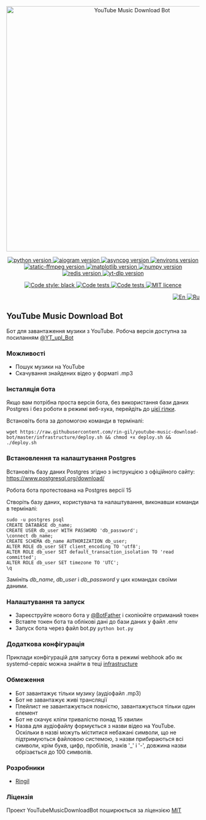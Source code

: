 <p align="center">
    <img src="https://repository-images.githubusercontent.com/558609537/96515af2-a015-4470-a760-448352f38a98" alt="YouTube Music Download Bot" width="640">
</p>

<p align="center">
    <a href="https://www.python.org/downloads/release/python-3110/">
        <img src="https://img.shields.io/badge/python-v3.11-informational" alt="python version">
    </a>
    <a href="https://pypi.org/project/aiogram/2.25.1/">
        <img src="https://img.shields.io/badge/aiogram-v2.25.1-informational" alt="aiogram version">
    </a>
    <a href="https://pypi.org/project/asyncpg/0.28.0/">
        <img src="https://img.shields.io/badge/asyncpg-v0.28.0-informational" alt="asyncpg version">
    </a>
    <a href="https://pypi.org/project/environs/9.5.0/">
        <img src="https://img.shields.io/badge/environs-v9.5.0-informational" alt="environs version">
    <a href="https://pypi.org/project/imageio-ffmpeg/0.4.8/">
        <img src="https://img.shields.io/badge/imageio_ffmpeg-v0.4.8-informational" alt="static-ffmpeg version">
    </a>
    </a>
    <a href="https://pypi.org/project/matplotlib/3.7.2/">
        <img src="https://img.shields.io/badge/matplotlib-v3.7.2-informational" alt="matplotlib version">
    </a>
    <a href="https://pypi.org/project/numpy/1.25.2/">
        <img src="https://img.shields.io/badge/numpy-v1.25.2-informational" alt="numpy version">
    </a>
    <a href="https://pypi.org/project/redis/4.6.0/">
        <img src="https://img.shields.io/badge/redis-v4.6.0-informational" alt="redis version">
    </a>
    <a href="https://pypi.org/project/yt-dlp/22023.7.6/">
        <img src="https://img.shields.io/badge/yt_dlp-v2023.7.6-informational" alt="yt-dlp version">
    </a>
</p>

<p align="center">
    <a href="https://github.com/psf/black">
        <img alt="Code style: black" src="https://img.shields.io/badge/code%20style-black-black.svg">
    </a>
    <a href="https://github.com/rin-gil/youtube-music-download-bot/actions/workflows/tests.yml">
        <img src="https://github.com/rin-gil/youtube-music-download-bot/actions/workflows/tests.yml/badge.svg" alt="Code tests">
    </a>
    <a href="https://github.com/rin-gil/youtube-music-download-bot/actions/workflows/codeql.yml">
        <img src="https://github.com/rin-gil/youtube-music-download-bot/actions/workflows/codeql.yml/badge.svg" alt="Code tests">
    </a>
    <a href="https://github.com/rin-gil/youtube-music-download-bot/blob/master/LICENCE">
        <img src="https://img.shields.io/badge/licence-MIT-success" alt="MIT licence">
    </a>
</p>

<p align="right">
    <a href="https://github.com/rin-gil/youtube-music-download-bot/blob/master/README.md">
        <img src="https://raw.githubusercontent.com/rin-gil/rin-gil/main/assets/img/icons/flags/united-kingdom_24x24.png" alt="En">
    </a>
    <a href="https://github.com/rin-gil/youtube-music-download-bot/blob/master/README.ru.md">
        <img src="https://raw.githubusercontent.com/rin-gil/rin-gil/main/assets/img/icons/flags/russia_24x24.png" alt="Ru">
    </a>
</p>

## YouTube Music Download Bot

Бот для завантаження музики з YouTube. Робоча версія доступна за посиланням [@YT_upl_Bot](https://t.me/YT_upl_Bot)

### Можливості

* Пошук музики на YouTube
* Скачування знайдених відео у форматі .mp3

### Інсталяція бота

Якщо вам потрібна проста версія бота, без використання бази даних Postgres і без роботи в режимі веб-хука, перейдіть до [цієї гілки](https://github.com/rin-gil/youtube-music-download-bot/tree/simple-with-sqlite-no-webhook).

Встановіть бота за допомогою команди в терміналі:

```
wget https://raw.githubusercontent.com/rin-gil/youtube-music-download-bot/master/infrastructure/deploy.sh && chmod +x deploy.sh && ./deploy.sh
```

### Встановлення та налаштування Postgres

Встановіть базу даних Postgres згідно з інструкцією з офіційного сайту: https://www.postgresql.org/download/

Робота бота протестована на Postgres версії 15

Створіть базу даних, користувача та налаштування, виконавши команди в терміналі:

```
sudo -u postgres psql
CREATE DATABASE db_name;
CREATE USER db_user WITH PASSWORD 'db_password';
\connect db_name;
CREATE SCHEMA db_name AUTHORIZATION db_user;
ALTER ROLE db_user SET client_encoding TO 'utf8';
ALTER ROLE db_user SET default_transaction_isolation TO 'read committed';
ALTER ROLE db_user SET timezone TO 'UTC';
\q
```

Замініть _db_name_, _db_user_ і _db_password_ у цих командах своїми даними.

### Налаштування та запуск

* Зареєструйте нового бота у [@BotFather](https://t.me/BotFather) і скопіюйте отриманий токен
* Вставте токен бота та облікові дані до бази даних у файл .env
* Запуск бота через файл bot.py `python bot.py`

### Додаткова конфігурація

Приклади конфігурацій для запуску бота в режимі webhook або як systemd-сервіс можна знайти в теці [infrastructure](https://github.com/rin-gil/youtube-music-download-bot/tree/master/infrastructure)

### Обмеження

* Бот завантажує тільки музику (аудіофайл .mp3)
* Бот не завантажує живі трансляції
* Плейлист не завантажується повністю, завантажується тільки один елемент
* Бот не скачує кліпи тривалістю понад 15 хвилин
* Назва для аудіофайлу формується з назви відео на YouTube. Оскільки в назві можуть міститися небажані символи, що не підтримуються файловою системою, з назви прибираються всі символи, крім букв, цифр, пробілів, знаків '_' і '-', довжина назви обрізається до 100 символів.

### Розробники

* [Ringil](https://github.com/rin-gil)

### Ліцензія

Проект YouTubeMusicDownloadBot поширюється за ліцензією [MIT](https://github.com/rin-gil/youtube-music-download-bot/blob/master/LICENCE.md)
